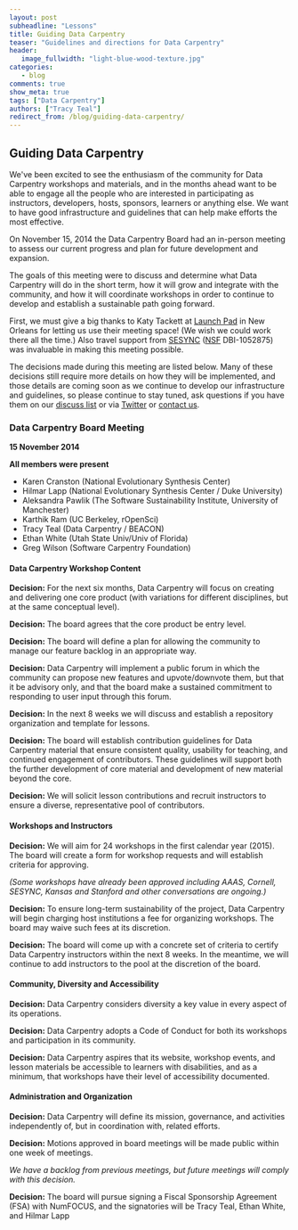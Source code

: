 ```yaml
---
layout: post
subheadline: "Lessons"
title: Guiding Data Carpentry
teaser: "Guidelines and directions for Data Carpentry"
header:
   image_fullwidth: "light-blue-wood-texture.jpg"
categories:
   - blog
comments: true
show_meta: true
tags: ["Data Carpentry"]
authors: ["Tracy Teal"]
redirect_from: /blog/guiding-data-carpentry/
---
```


## Guiding Data Carpentry

We've been excited to see the enthusiasm of the community for
Data Carpentry workshops and materials, and in the months ahead want to be able to engage all the people who are interested in participating as instructors, developers, hosts, sponsors, learners or anything else. We want to have good infrastructure and guidelines that can help make
efforts the most effective.

On November 15, 2014 the Data Carpentry Board
had an in-person meeting to assess our current progress and plan for future
development and expansion.

The goals of this meeting were to discuss and determine what Data Carpentry
will do in the short term, how it will grow and integrate with the community, and how it will coordinate workshops in order
to continue to develop and establish a sustainable path going forward.

First, we must give a big thanks to Katy Tackett at [Launch Pad](http://lp.co/nola) in New Orleans for letting us use their
meeting space! (We wish we could work there all the time.) Also travel support from [SESYNC](http://www.sesync.org) ([NSF](http://www.nsf.gov) DBI-1052875) was invaluable in making this meeting possible.

The decisions made during this meeting are listed below. Many of these decisions still require more
details on how they will be implemented, and those details are coming soon as
we continue to develop our infrastructure and guidelines, so please continue to stay tuned, ask questions if you
have them on our [discuss list](http://lists.idyll.org/listinfo/dc-discuss) or via [Twitter](https://twitter.com/datacarpentry) or [contact us](mailto:admin@datacarpentry.org).

### Data Carpentry Board Meeting 
**15 November 2014**

**All members were present**  
* Karen Cranston (National Evolutionary Synthesis Center)  
* Hilmar Lapp (National Evolutionary Synthesis Center / Duke University)  
* Aleksandra Pawlik (The Software Sustainability Institute, University of Manchester)  
* Karthik Ram (UC Berkeley, rOpenSci)  
* Tracy Teal (Data Carpentry / BEACON)  
* Ethan White (Utah State Univ/Univ of Florida)  
* Greg Wilson (Software Carpentry Foundation)  


#### Data Carpentry Workshop Content ####

**Decision:** For
the next six months,
Data Carpentry will focus on creating and delivering one core product
(with variations for different disciplines, but at the same conceptual level).

**Decision:** The board agrees that the core product be entry level.

**Decision:** The board will define a plan for allowing the
community to manage our
feature backlog in an appropriate way.

**Decision:** Data Carpentry will implement a public forum in which the
community can propose new features and upvote/downvote them, but that it be
advisory only, and that the board make a sustained commitment to responding
to user input through this forum.

**Decision:** In the next 8 weeks we will discuss and establish a
repository organization and template for lessons.

**Decision:** The board will establish contribution guidelines for Data
Carpentry material that ensure consistent quality, usability for teaching, and
continued engagement of contributors. These guidelines will support both the
further development of core material and development of new material beyond
the core.

**Decision:** We will solicit lesson contributions and recruit
instructors to ensure a diverse, representative pool of contributors.

#### Workshops and Instructors ####

**Decision:** We will aim for 24 workshops in the first calendar
year (2015). The board will create a form for workshop requests and
will establish criteria for approving.

*(Some workshops have already been approved including AAAS, Cornell, SESYNC, Kansas
  and Stanford and other conversations are ongoing.)*

**Decision:** To ensure long-term sustainability of the project,
Data Carpentry will begin charging host institutions a fee for organizing
workshops. The board may waive such fees at its discretion.

**Decision:** The board will come up with a concrete set of criteria to
certify
Data Carpentry instructors within the next 8 weeks. In the meantime,
we will continue to add instructors to the pool at the discretion of the board.


#### Community, Diversity and Accessibility ####

**Decision:** Data Carpentry considers diversity a key value in every aspect of its
operations.

**Decision:** Data Carpentry adopts a Code of Conduct for both its workshops and
participation in its community.

**Decision:** Data Carpentry aspires that its website, workshop events,
and lesson materials be accessible to learners with disabilities, and as a
minimum, that workshops have their level of accessibility documented.

#### Administration and Organization ####

**Decision:** Data Carpentry will define its mission, governance,
and activities independently of, but in coordination with, related efforts.

**Decision:** Motions approved in board meetings will be made public
within one week of meetings.

*We have a backlog from previous meetings, but future meetings will comply with
this decision.*

**Decision:** The board will pursue signing a Fiscal Sponsorship Agreement (FSA)
 with NumFOCUS, and the
signatories will be Tracy Teal, Ethan White, and Hilmar Lapp
